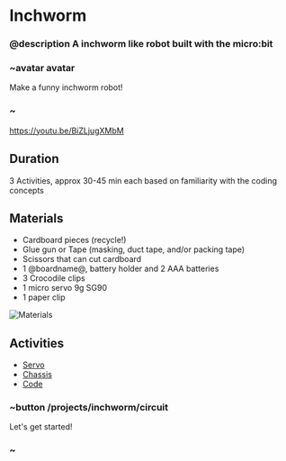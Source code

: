 
# Inchworm

### @description A inchworm like robot built with the micro:bit

### ~avatar avatar

Make a funny inchworm robot!

### ~

https://youtu.be/BiZLjugXMbM

## Duration

3 Activities, approx 30-45 min each based on familiarity with the coding concepts

## Materials

* Cardboard pieces (recycle!)
* Glue gun or Tape (masking, duct tape, and/or packing tape)
* Scissors that can cut cardboard
* 1 @boardname@, battery holder and 2 AAA batteries
* 3 Crocodile clips
* 1 micro servo 9g SG90
* 1 paper clip

![Materials](/static/mb/projects/inchworm/materials.jpg)

## Activities

* [Servo](/projects/inchworm/servo)  
* [Chassis](/projects/inchworm/chassis)  
* [Code](/projects/inchworm/code)  

### ~button /projects/inchworm/circuit

Let's get started!

### ~
